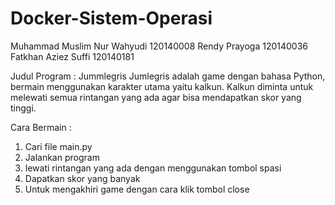 # Docker-Sistem-Operasi
Muhammad Muslim Nur Wahyudi 120140008
Rendy Prayoga 120140036
Fatkhan Aziez Suffi 120140181
 
Judul Program : Jummlegris
   Jumlegris adalah game dengan bahasa Python, bermain menggunakan karakter utama yaitu kalkun. Kalkun diminta untuk melewati semua rintangan yang ada agar bisa mendapatkan skor yang tinggi.
 
 Cara Bermain :
 1. Cari file main.py
 2. Jalankan program
 3. lewati rintangan yang ada dengan menggunakan tombol spasi
 4. Dapatkan skor yang banyak
 5. Untuk mengakhiri game dengan cara klik tombol close
